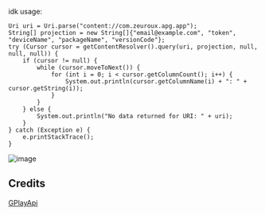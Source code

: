 idk
usage:
```
Uri uri = Uri.parse("content://com.zeuroux.apg.app");
String[] projection = new String[]{"email@example.com", "token", "deviceName", "packageName", "versionCode"};
try (Cursor cursor = getContentResolver().query(uri, projection, null, null, null)) {
    if (cursor != null) {
        while (cursor.moveToNext()) {
            for (int i = 0; i < cursor.getColumnCount(); i++) {
                System.out.println(cursor.getColumnName(i) + ": " + cursor.getString(i));
            }
        }
    } else {
        System.out.println("No data returned for URI: " + uri);
    }
} catch (Exception e) {
    e.printStackTrace();
}
```
![image](https://github.com/user-attachments/assets/ffacb9a6-8e95-4a67-8250-88ab1a3d95f1)

## Credits

[GPlayApi](https://gitlab.com/AuroraOSS/gplayapi)
